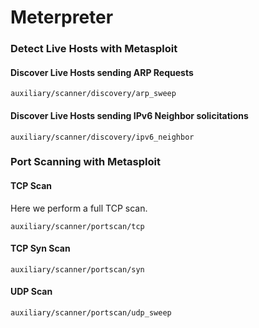 # Meterpreter

### Detect Live Hosts with Metasploit

#### Discover Live Hosts sending ARP Requests

```
auxiliary/scanner/discovery/arp_sweep
```

#### Discover Live Hosts sending IPv6 Neighbor solicitations

```
auxiliary/scanner/discovery/ipv6_neighbor
```

### Port Scanning with Metasploit

#### TCP Scan

Here we perform a full TCP scan.

```
auxiliary/scanner/portscan/tcp
```

#### TCP Syn Scan

```
auxiliary/scanner/portscan/syn
```

#### UDP Scan

```
auxiliary/scanner/portscan/udp_sweep
```

###

####
